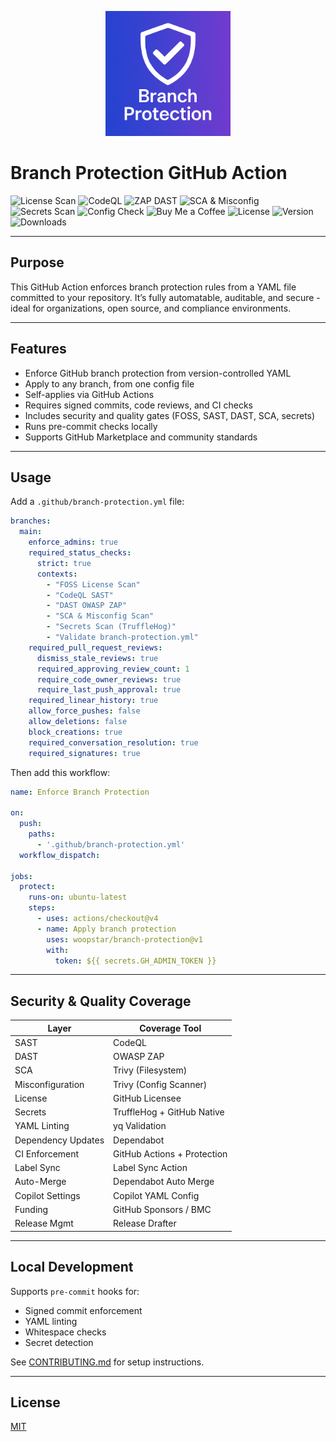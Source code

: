 <p align="center">
  <img src="assets/logo.png" alt="Branch Protection Logo" width="200"/>
</p>

# Branch Protection GitHub Action

![License Scan](https://github.com/woopstar/branch-protection/actions/workflows/foss-license-scan.yml/badge.svg)
![CodeQL](https://github.com/woopstar/branch-protection/actions/workflows/sast-codeql.yml/badge.svg)
![ZAP DAST](https://github.com/woopstar/branch-protection/actions/workflows/dast-zap.yml/badge.svg)
![SCA & Misconfig](https://github.com/woopstar/branch-protection/actions/workflows/sca-trivy.yml/badge.svg)
![Secrets Scan](https://github.com/woopstar/branch-protection/actions/workflows/secrets-scan.yml/badge.svg)
![Config Check](https://github.com/woopstar/branch-protection/actions/workflows/validate-config.yml/badge.svg)
![Buy Me a Coffee](https://img.shields.io/badge/BuyMeACoffee-support-orange?logo=buymeacoffee)
![License](https://img.shields.io/github/license/woopstar/branch-protection)
![Version](https://img.shields.io/github/v/tag/woopstar/branch-protection)
![Downloads](https://img.shields.io/github/downloads/woopstar/branch-protection/total)

---

## Purpose

This GitHub Action enforces branch protection rules from a YAML file committed to your repository. It’s fully automatable, auditable, and secure - ideal for organizations, open source, and compliance environments.

---

## Features

- Enforce GitHub branch protection from version-controlled YAML
- Apply to any branch, from one config file
- Self-applies via GitHub Actions
- Requires signed commits, code reviews, and CI checks
- Includes security and quality gates (FOSS, SAST, DAST, SCA, secrets)
- Runs pre-commit checks locally
- Supports GitHub Marketplace and community standards

---

## Usage

Add a `.github/branch-protection.yml` file:

```yaml
branches:
  main:
    enforce_admins: true
    required_status_checks:
      strict: true
      contexts:
        - "FOSS License Scan"
        - "CodeQL SAST"
        - "DAST OWASP ZAP"
        - "SCA & Misconfig Scan"
        - "Secrets Scan (TruffleHog)"
        - "Validate branch-protection.yml"
    required_pull_request_reviews:
      dismiss_stale_reviews: true
      required_approving_review_count: 1
      require_code_owner_reviews: true
      require_last_push_approval: true
    required_linear_history: true
    allow_force_pushes: false
    allow_deletions: false
    block_creations: true
    required_conversation_resolution: true
    required_signatures: true
```

Then add this workflow:

```yaml
name: Enforce Branch Protection

on:
  push:
    paths:
      - '.github/branch-protection.yml'
  workflow_dispatch:

jobs:
  protect:
    runs-on: ubuntu-latest
    steps:
      - uses: actions/checkout@v4
      - name: Apply branch protection
        uses: woopstar/branch-protection@v1
        with:
          token: ${{ secrets.GH_ADMIN_TOKEN }}
```

---

## Security & Quality Coverage

| Layer            | Coverage Tool           |
|------------------|--------------------------|
| SAST             | CodeQL                   |
| DAST             | OWASP ZAP                |
| SCA              | Trivy (Filesystem)       |
| Misconfiguration | Trivy (Config Scanner)   |
| License          | GitHub Licensee          |
| Secrets          | TruffleHog + GitHub Native |
| YAML Linting     | yq Validation            |
| Dependency Updates | Dependabot             |
| CI Enforcement   | GitHub Actions + Protection |
| Label Sync       | Label Sync Action        |
| Auto-Merge       | Dependabot Auto Merge    |
| Copilot Settings | Copilot YAML Config      |
| Funding          | GitHub Sponsors / BMC    |
| Release Mgmt     | Release Drafter          |

---

## Local Development

Supports `pre-commit` hooks for:

- Signed commit enforcement
- YAML linting
- Whitespace checks
- Secret detection

See [CONTRIBUTING.md](./CONTRIBUTING.md) for setup instructions.

---

## License

[MIT](./LICENSE)
